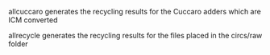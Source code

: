 allcuccaro generates the recycling results for the Cuccaro adders which are ICM converted

allrecycle generates the recycling results for the files placed in the circs/raw folder
